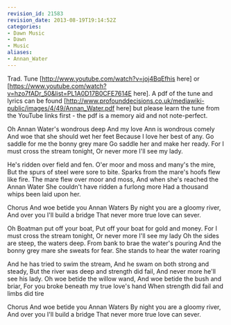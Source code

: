 ```yaml
---
revision_id: 21583
revision_date: 2013-08-19T19:14:52Z
categories:
- Dawn Music
- Dawn
- Music
aliases:
- Annan_Water
---
```


Trad. Tune [http://www.youtube.com/watch?v=joj4BqEfhis here] or [https://www.youtube.com/watch?v=hzo7fADr_50&list=PL1A0D17B0CFE7614E here].
A pdf of the tune and lyrics can be found [http://www.profounddecisions.co.uk/mediawiki-public/images/4/49/Annan_Water.pdf here] but please learn the tune from the YouTube links first - the pdf is a memory aid and not note-perfect. 


Oh Annan Water's wondrous deep
And my love Ann is wondrous comely
And woe that she should wet her feet
Because I love her best of any.
Go saddle for me the bonny grey mare
Go saddle her and make her ready.
For I must cross the stream tonight,
Or never more I'll see my lady.

He's ridden over field and fen.
O'er moor and moss and many's the mire,
But the spurs of steel were sore to bite.
Sparks from the mare's hoofs flew like fire.
The mare flew over moor and moss,
And when she's reached the Annan Water
She couldn't have ridden a furlong more
Had a thousand whips been laid upon her.

Chorus
And woe betide you Annan Waters
By night you are a gloomy river,
And over you I'll build a bridge
That never more true love can sever.

Oh Boatman put off your boat,
Put off your boat for gold and money.
For I must cross the stream tonight,
Or never more I'll see my lady
Oh the sides are steep, the waters deep.
From bank to brae the water's pouring
And the bonny grey mare she sweats for fear.
She stands to hear the water roaring

And he has tried to swim the stream,
And he swam on both strong and steady,
But the river was deep and strength did fail,
And never more he'll see his lady.
Oh woe betide the willow wand,
And woe betide the bush and briar,
For you broke beneath my true love's hand
When strength did fail and limbs did tire

Chorus
And woe betide you Annan Waters
By night you are a gloomy river,
And over you I'll build a bridge
That never more true love can sever.




